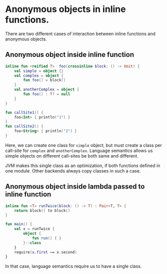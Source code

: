 # Anonymous objects in inline functions. 

There are two different cases of interaction between inline functions and anonymous objects.

## Anonymous object inside inline function
```kotlin
inline fun <reified T>  foo(crossinline block: () -> Unit) {
    val simple = object {}
    val complex = object {
        fun foo() = block()
    }
    val anotherComplex = object {
        fun foo() : T? = null
    }
} 

fun callSite1() {
    foo<Int> { println("1") }
}
fun callSite2() {
    foo<String> { println("2") }
}
```

Here, we can create one class for `simple` object, but must create a class per call-site
for `complex` and `anotherComplex`. Language semantics allows us simple objects on different call-sites
be both same and different. 

JVM makes this single class as an optimization, if both functions defined in one module. 
Other backends always copy classes in such a case. 


## Anonymous object inside lambda passed to inline function

```kotlin
inline fun <T> runTwice(block: () -> T) : Pair<T, T> {
    return block() to block()
}

fun main() {
    val x = runTwice {
        object {
            fun run() { }
        }::class
    }
    require(x.first == x.second)
}
```

In that case, language semantics require us to have a single class.